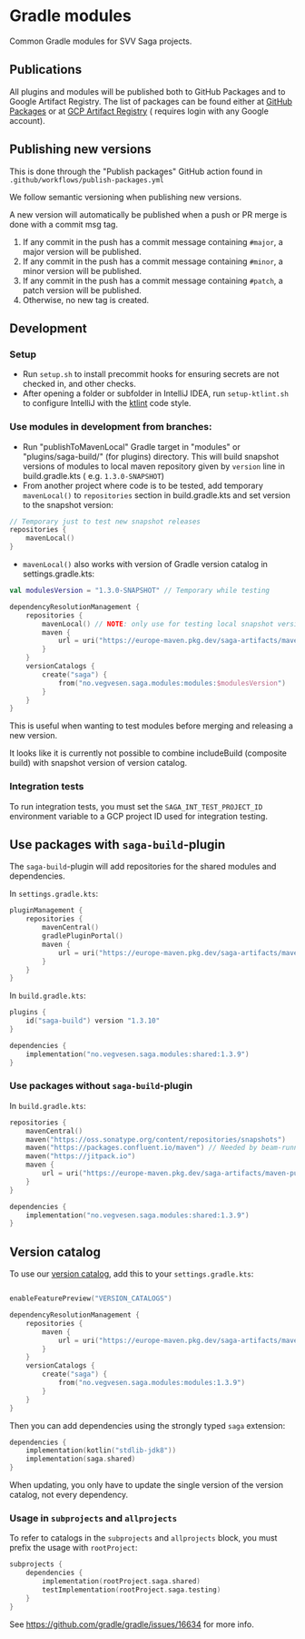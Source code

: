 # Gradle modules

Common Gradle modules for SVV Saga projects.

## Publications

All plugins and modules will be published both to GitHub Packages and to Google Artifact Registry. The list of packages
can be found either at [GitHub Packages](https://github.com/orgs/svvsaga/packages?repo_name=gradle-modules-public) or
at [GCP Artifact Registry](https://console.cloud.google.com/artifacts/maven/saga-artifacts/europe/maven-public?project=saga-artifacts) (
requires login with any Google account).

## Publishing new versions

This is done through the "Publish packages" GitHub action found in `.github/workflows/publish-packages.yml`

We follow semantic versioning when publishing new versions.

A new version will automatically be published when a push or PR merge is done with a commit msg tag.

1. If any commit in the push has a commit message containing `#major`, a major version will be published.
1. If any commit in the push has a commit message containing `#minor`, a minor version will be published.
1. If any commit in the push has a commit message containing `#patch`, a patch version will be published.
1. Otherwise, no new tag is created.

## Development

### Setup

- Run `setup.sh` to install precommit hooks for ensuring secrets are not checked in, and other checks.
- After opening a folder or subfolder in IntelliJ IDEA, run `setup-ktlint.sh` to configure IntelliJ with
  the [ktlint](https://ktlint.github.io/) code style.

### Use modules in development from branches:

- Run "publishToMavenLocal" Gradle target in "modules" or "plugins/saga-build/" (for plugins) directory. This will build
  snapshot versions of modules to local maven repository given by `version` line in build.gradle.kts (
  e.g. `1.3.0-SNAPSHOT`)
- From another project where code is to be tested, add temporary  `mavenLocal()` to `repositories` section in
  build.gradle.kts and set version to the snapshot version:

```kotlin
// Temporary just to test new snapshot releases
repositories {
    mavenLocal()
}
```

- `mavenLocal()` also works with version of Gradle version catalog in settings.gradle.kts:

```kotlin
val modulesVersion = "1.3.0-SNAPSHOT" // Temporary while testing

dependencyResolutionManagement {
    repositories {
        mavenLocal() // NOTE: only use for testing local snapshot versions during development
        maven {
            url = uri("https://europe-maven.pkg.dev/saga-artifacts/maven-public")
        }
    }
    versionCatalogs {
        create("saga") {
            from("no.vegvesen.saga.modules:modules:$modulesVersion")
        }
    }
}
```

This is useful when wanting to test modules before merging and releasing a new version.

It looks like it is currently not possible to combine includeBuild (composite build) with snapshot version of version
catalog.

### Integration tests

To run integration tests, you must set the `SAGA_INT_TEST_PROJECT_ID` environment variable to a GCP project ID used for
integration testing.

## Use packages with `saga-build`-plugin

The `saga-build`-plugin will add repositories for the shared modules and dependencies.

In `settings.gradle.kts`:

```kotlin
pluginManagement {
    repositories {
        mavenCentral()
        gradlePluginPortal()
        maven {
            url = uri("https://europe-maven.pkg.dev/saga-artifacts/maven-public")
        }
    }
}
```

In `build.gradle.kts`:

```kotlin
plugins {
    id("saga-build") version "1.3.10"
}

dependencies {
    implementation("no.vegvesen.saga.modules:shared:1.3.9")
}
```

### Use packages without `saga-build`-plugin

In `build.gradle.kts`:

```kotlin
repositories {
    mavenCentral()
    maven("https://oss.sonatype.org/content/repositories/snapshots")
    maven("https://packages.confluent.io/maven") // Needed by beam-runners-google-cloud-dataflow-java
    maven("https://jitpack.io")
    maven {
        url = uri("https://europe-maven.pkg.dev/saga-artifacts/maven-public")
    }
}

dependencies {
    implementation("no.vegvesen.saga.modules:shared:1.3.9")
}
```

## Version catalog

To use our [version catalog](https://docs.gradle.org/current/userguide/platforms.html), add this to
your `settings.gradle.kts`:

```kotlin

enableFeaturePreview("VERSION_CATALOGS")

dependencyResolutionManagement {
    repositories {
        maven {
            url = uri("https://europe-maven.pkg.dev/saga-artifacts/maven-public")
        }
    }
    versionCatalogs {
        create("saga") {
            from("no.vegvesen.saga.modules:modules:1.3.9")
        }
    }
}
```

Then you can add dependencies using the strongly typed `saga` extension:

```kotlin
dependencies {
    implementation(kotlin("stdlib-jdk8"))
    implementation(saga.shared)
}
```

When updating, you only have to update the single version of the version catalog, not every dependency.

### Usage in `subprojects` and `allprojects`

To refer to catalogs in the `subprojects` and `allprojects` block, you must prefix the usage with `rootProject`:

```kotlin
subprojects {
    dependencies {
        implementation(rootProject.saga.shared)
        testImplementation(rootProject.saga.testing)
    }
}
```

See https://github.com/gradle/gradle/issues/16634 for more info.
